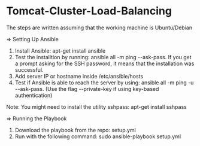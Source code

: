# Tomcat-Cluster-Load-Balancing

The steps are written assuming that the working machine is Ubuntu/Debian

=> Setting Up Ansible
1) Install Ansible: apt-get install ansible
2) Test the installtion by running: ansible all -m ping --ask-pass. If you get a prompt asking for the SSH password, it means that the installation was successful.
3) Add server IP or hostname inside /etc/ansible/hosts
4) Test if Ansible is able to reach the server by using: ansible all -m ping -u <server-username> --ask-pass. (Use the flag --private-key if using key-based authentication)

Note: You might need to install the utility sshpass: apt-get install sshpass

=> Running the Playbook
1) Download the playbook from the repo: setup.yml
2) Run with the following command: sudo ansible-playbook setup.yml
